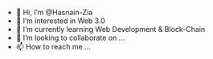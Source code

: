 - 👋 Hi, I’m @Hasnain-Zia
- 👀 I’m interested in Web 3.0
- 🌱 I’m currently learning Web Development & Block-Chain
- 💞️ I’m looking to collaborate on ...
- 📫 How to reach me ...

<!---
Hasnain-Zia/Hasnain-Zia is a ✨ special ✨ repository because its `README.md` (this file) appears on your GitHub profile.
You can click the Preview link to take a look at your changes.
--->
